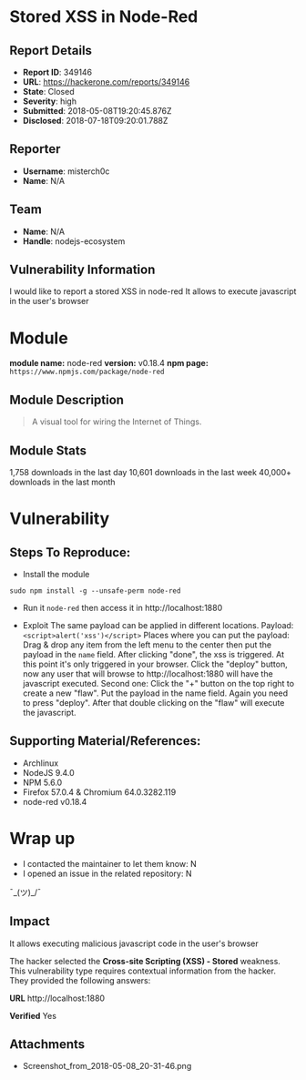 # Stored XSS in Node-Red

## Report Details
- **Report ID**: 349146
- **URL**: https://hackerone.com/reports/349146
- **State**: Closed
- **Severity**: high
- **Submitted**: 2018-05-08T19:20:45.876Z
- **Disclosed**: 2018-07-18T09:20:01.788Z

## Reporter
- **Username**: misterch0c
- **Name**: N/A

## Team
- **Name**: N/A
- **Handle**: nodejs-ecosystem

## Vulnerability Information
I would like to report a stored XSS in node-red
It allows to execute javascript in the user's browser

# Module

**module name:** node-red
**version:** v0.18.4
**npm page:** `https://www.npmjs.com/package/node-red`

## Module Description

> A visual tool for wiring the Internet of Things.

## Module Stats

1,758 downloads in the last day
10,601 downloads in the last week
40,000+ downloads in the last month

# Vulnerability
## Steps To Reproduce:

* Install the module

`sudo npm install -g --unsafe-perm node-red`

* Run it
`node-red`
then access it in http://localhost:1880

* Exploit
The same payload can be applied in different locations.
Payload: `<script>alert('xss')</script>`
Places where you can put the payload:
Drag & drop any item from the left menu to the center then put the payload in the `name` field. After clicking "done", the xss is triggered. At this point it's only triggered in your browser.
Click the "deploy" button, now any user that will browse to  http://localhost:1880 will have the javascript executed.
Second one:
Click the "+" button on the top right to create a new "flaw". Put the payload in the name field. Again you need to press "deploy". After that double clicking on the "flaw" will execute the javascript.

## Supporting Material/References:

- Archlinux
- NodeJS 9.4.0
- NPM 5.6.0
- Firefox 57.0.4 & Chromium 64.0.3282.119
- node-red v0.18.4

# Wrap up

- I contacted the maintainer to let them know: N 
- I opened an issue in the related repository: N

¯\_(ツ)_/¯

## Impact

It allows executing malicious javascript code in the user's browser

The hacker selected the **Cross-site Scripting (XSS) - Stored** weakness. This vulnerability type requires contextual information from the hacker. They provided the following answers:

**URL**
http://localhost:1880

**Verified**
Yes



## Attachments
- Screenshot_from_2018-05-08_20-31-46.png
